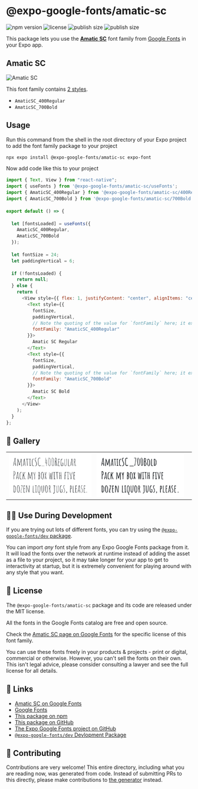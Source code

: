# @expo-google-fonts/amatic-sc

![npm version](https://flat.badgen.net/npm/v/@expo-google-fonts/amatic-sc)
![license](https://flat.badgen.net/github/license/expo/google-fonts)
![publish size](https://flat.badgen.net/packagephobia/install/@expo-google-fonts/amatic-sc)
![publish size](https://flat.badgen.net/packagephobia/publish/@expo-google-fonts/amatic-sc)

This package lets you use the [**Amatic SC**](https://fonts.google.com/specimen/Amatic+SC) font family from [Google Fonts](https://fonts.google.com/) in your Expo app.

## Amatic SC

![Amatic SC](./font-family.png)

This font family contains [2 styles](#-gallery).

- `AmaticSC_400Regular`
- `AmaticSC_700Bold`

## Usage

Run this command from the shell in the root directory of your Expo project to add the font family package to your project

```sh
npx expo install @expo-google-fonts/amatic-sc expo-font
```

Now add code like this to your project

```js
import { Text, View } from "react-native";
import { useFonts } from '@expo-google-fonts/amatic-sc/useFonts';
import { AmaticSC_400Regular } from '@expo-google-fonts/amatic-sc/400Regular';
import { AmaticSC_700Bold } from '@expo-google-fonts/amatic-sc/700Bold';

export default () => {

  let [fontsLoaded] = useFonts({
    AmaticSC_400Regular, 
    AmaticSC_700Bold
  });

  let fontSize = 24;
  let paddingVertical = 6;

  if (!fontsLoaded) {
    return null;
  } else {
    return (
      <View style={{ flex: 1, justifyContent: "center", alignItems: "center" }}>
        <Text style={{
          fontSize,
          paddingVertical,
          // Note the quoting of the value for `fontFamily` here; it expects a string!
          fontFamily: "AmaticSC_400Regular"
        }}>
          Amatic SC Regular
        </Text>
        <Text style={{
          fontSize,
          paddingVertical,
          // Note the quoting of the value for `fontFamily` here; it expects a string!
          fontFamily: "AmaticSC_700Bold"
        }}>
          Amatic SC Bold
        </Text>
      </View>
    );
  }
};
```

## 🔡 Gallery


||||
|-|-|-|
|![AmaticSC_400Regular](./400Regular/AmaticSC_400Regular.ttf.png)|![AmaticSC_700Bold](./700Bold/AmaticSC_700Bold.ttf.png)|||


## 👩‍💻 Use During Development

If you are trying out lots of different fonts, you can try using the [`@expo-google-fonts/dev` package](https://github.com/expo/google-fonts/tree/master/font-packages/dev#readme).

You can import _any_ font style from any Expo Google Fonts package from it. It will load the fonts over the network at runtime instead of adding the asset as a file to your project, so it may take longer for your app to get to interactivity at startup, but it is extremely convenient for playing around with any style that you want.


## 📖 License

The `@expo-google-fonts/amatic-sc` package and its code are released under the MIT license.

All the fonts in the Google Fonts catalog are free and open source.

Check the [Amatic SC page on Google Fonts](https://fonts.google.com/specimen/Amatic+SC) for the specific license of this font family.

You can use these fonts freely in your products & projects - print or digital, commercial or otherwise. However, you can't sell the fonts on their own. This isn't legal advice, please consider consulting a lawyer and see the full license for all details.

## 🔗 Links

- [Amatic SC on Google Fonts](https://fonts.google.com/specimen/Amatic+SC)
- [Google Fonts](https://fonts.google.com/)
- [This package on npm](https://www.npmjs.com/package/@expo-google-fonts/amatic-sc)
- [This package on GitHub](https://github.com/expo/google-fonts/tree/master/font-packages/amatic-sc)
- [The Expo Google Fonts project on GitHub](https://github.com/expo/google-fonts)
- [`@expo-google-fonts/dev` Devlopment Package](https://github.com/expo/google-fonts/tree/master/font-packages/dev)

## 🤝 Contributing

Contributions are very welcome! This entire directory, including what you are reading now, was generated from code. Instead of submitting PRs to this directly, please make contributions to [the generator](https://github.com/expo/google-fonts/tree/master/packages/generator) instead.
